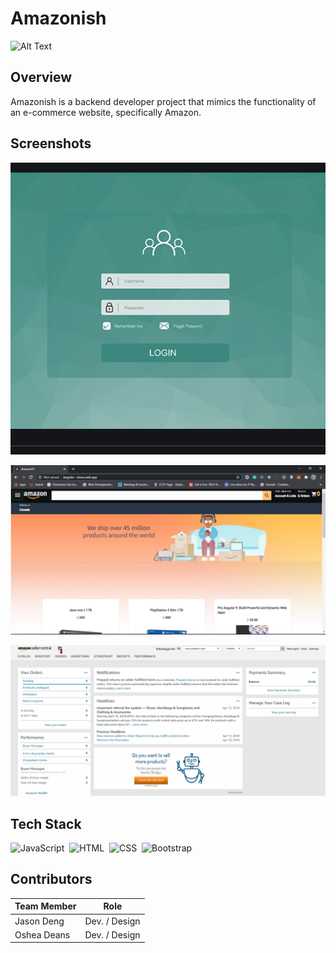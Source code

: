 # Amazonish

![Alt Text](https://media.giphy.com/media/l2QE73aOjxO1fkd6E/giphy.gif)
## Overview

Amazonish is a backend developer project that mimics the functionality of an e-commerce website, specifically Amazon.

## Screenshots

![alt text](https://github.com/OsheaRD/Amazonish/blob/main/img/LandingPage.png)

![alt text](https://github.com/OsheaRD/Amazonish/blob/main/img/ShopperView.png)

![alt text](https://github.com/OsheaRD/Amazonish/blob/main/img/amazon-seller-homepage.png)



 
 ## Tech Stack
 
![JavaScript](https://img.shields.io/badge/-JavaScript-333333?style=flat&logo=javascript)&nbsp;
![HTML](https://img.shields.io/badge/-HTML-333333?style=flat&logo=HTML5)&nbsp;
![CSS](https://img.shields.io/badge/-CSS-333333?style=flat&logo=CSS3&logoColor=1572B6)&nbsp;
![Bootstrap](https://img.shields.io/badge/-Bootstrap-333333?style=flat&logo=bootstrap&logoColor=563D7C)


## Contributors

Team Member  | Role
------------ | -------------
Jason Deng   | Dev. / Design
Oshea Deans  | Dev. / Design



